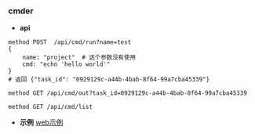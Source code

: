 ### cmder

- **api**
```shell
method POST  /api/cmd/run?name=test
{
    name: "project"  # 这个参数没有使用
    cmd: "echo 'hello world'"
}
# 返回 {"task_id": "0929129c-a44b-4bab-8f64-99a7cba45339"}

method GET /api/cmd/out?task_id=0929129c-a44b-4bab-8f64-99a7cba45339

method GET /api/cmd/list
```

- **示例**
  [web示例](docs/cmd-runner.png)


<!-- - **接口测试**
```bash
curl -X POST "http://127.0.0.1:5533/api/cmd/run?name=test"   -d '{"cmd":"for((i=0;i<100;i++)) do echo hello;sleep 1;done"}' -H 'Content-Type: application/json'

# npm install -G wscat
wscat -c "ws://127.0.0.1:5533/api/cmd/out?name=test&task_id=0929129c-a44b-4bab-8f64-99a7cba45339"
``` -->